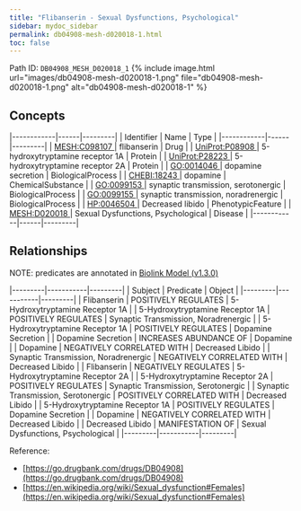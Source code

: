 ```yaml
---
title: "Flibanserin - Sexual Dysfunctions, Psychological"
sidebar: mydoc_sidebar
permalink: db04908-mesh-d020018-1.html
toc: false 
---
```



Path ID: `DB04908_MESH_D020018_1`
{% include image.html url="images/db04908-mesh-d020018-1.png" file="db04908-mesh-d020018-1.png" alt="db04908-mesh-d020018-1" %}

## Concepts

|------------|------|---------|
| Identifier | Name | Type    |
|------------|------|---------|
| <a href="https://identifiers.org/MESH:C098107">MESH:C098107 </a> | flibanserin | Drug |
| <a href="https://identifiers.org/UniProt:P08908">UniProt:P08908 </a> | 5-hydroxytryptamine receptor 1A | Protein |
| <a href="https://identifiers.org/UniProt:P28223">UniProt:P28223 </a> | 5-hydroxytryptamine receptor 2A | Protein |
| <a href="https://identifiers.org/GO:0014046">GO:0014046 </a> | dopamine secretion | BiologicalProcess |
| <a href="https://identifiers.org/CHEBI:18243">CHEBI:18243 </a> | dopamine | ChemicalSubstance |
| <a href="https://identifiers.org/GO:0099153">GO:0099153 </a> | synaptic transmission, serotonergic | BiologicalProcess |
| <a href="https://identifiers.org/GO:0099155">GO:0099155 </a> | synaptic transmission, noradrenergic | BiologicalProcess |
| <a href="https://identifiers.org/HP:0046504">HP:0046504 </a> | Decreased libido | PhenotypicFeature |
| <a href="https://identifiers.org/MESH:D020018">MESH:D020018 </a> | Sexual Dysfunctions, Psychological | Disease |
|------------|------|---------|

## Relationships


NOTE: predicates are annotated in <a href="https://github.com/biolink/biolink-model/releases/tag/v1.3.0">Biolink Model (v1.3.0)</a>

|---------|-----------|---------|
| Subject | Predicate | Object  |
|---------|-----------|---------|
| Flibanserin | POSITIVELY REGULATES | 5-Hydroxytryptamine Receptor 1A |
| 5-Hydroxytryptamine Receptor 1A | POSITIVELY REGULATES | Synaptic Transmission, Noradrenergic |
| 5-Hydroxytryptamine Receptor 1A | POSITIVELY REGULATES | Dopamine Secretion |
| Dopamine Secretion | INCREASES ABUNDANCE OF | Dopamine |
| Dopamine | NEGATIVELY CORRELATED WITH | Decreased Libido |
| Synaptic Transmission, Noradrenergic | NEGATIVELY CORRELATED WITH | Decreased Libido |
| Flibanserin | NEGATIVELY REGULATES | 5-Hydroxytryptamine Receptor 2A |
| 5-Hydroxytryptamine Receptor 2A | POSITIVELY REGULATES | Synaptic Transmission, Serotonergic |
| Synaptic Transmission, Serotonergic | POSITIVELY CORRELATED WITH | Decreased Libido |
| 5-Hydroxytryptamine Receptor 1A | POSITIVELY REGULATES | Dopamine Secretion |
| Dopamine | NEGATIVELY CORRELATED WITH | Decreased Libido |
| Decreased Libido | MANIFESTATION OF | Sexual Dysfunctions, Psychological |
|---------|-----------|---------|

Reference: 
  - [https://go.drugbank.com/drugs/DB04908](https://go.drugbank.com/drugs/DB04908)
  - [https://en.wikipedia.org/wiki/Sexual_dysfunction#Females](https://en.wikipedia.org/wiki/Sexual_dysfunction#Females)

